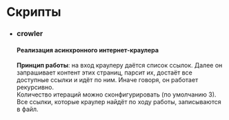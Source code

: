 # Скрипты

- ### crowler
  #### Реализация асинхронного интернет-краулера

  **Принцип работы**: на вход краулеру даётся список ссылок. Далее он запрашивает контент этих страниц, парсит их, достаёт все доступные ссылки и идёт по ним. Иначе говоря, он работает рекурсивно.<br>
  Количество итераций можно сконфигурировать (по умолчанию 3).<br>
  Все ссылки, которые краулер найдёт по ходу работы, записываются в файл.
